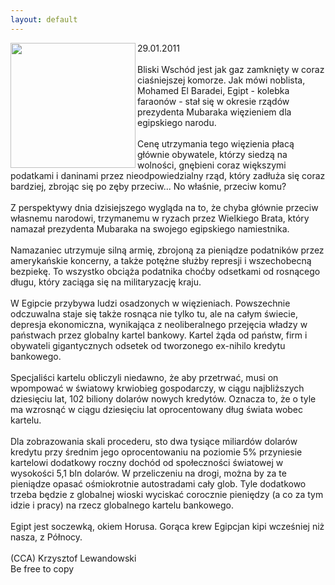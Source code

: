 ```yaml
---
layout: default
---
```

<img src="{{site.baseurl}}\articles\pictures\465.pira.jpg"  align="left" width="200"><!--58--><p>
29.01.2011<br><br>Bliski Wschód jest jak gaz zamknięty w coraz ciaśniejszej komorze. Jak mówi noblista, Mohamed El Baradei, Egipt - kolebka faraonów - stał się w okresie rządów prezydenta Mubaraka więzieniem dla egipskiego narodu.<br><br>Cenę utrzymania tego więzienia płacą głównie obywatele, którzy siedzą na wolności, gnębieni coraz większymi podatkami i daninami przez nieodpowiedzialny rząd, który zadłuża się coraz bardziej, zbrojąc się po zęby przeciw... No właśnie, przeciw komu?<br><br>Z perspektywy dnia dzisiejszego wygląda na to, że chyba głównie przeciw własnemu narodowi, trzymanemu w ryzach przez Wielkiego Brata, który namazał prezydenta Mubaraka na swojego egipskiego namiestnika.<br><br>Namazaniec utrzymuje silną armię, zbrojoną za pieniądze podatników przez amerykańskie koncerny, a także potężne służby represji i wszechobecną bezpiekę. To wszystko obciąża podatnika choćby odsetkami od rosnącego długu, który zaciąga się na militaryzację kraju.<br><br>W Egipcie przybywa ludzi osadzonych w więzieniach. Powszechnie odczuwalna staje się także rosnąca nie tylko tu, ale na całym świecie, depresja ekonomiczna, wynikająca z neoliberalnego przejęcia władzy w państwach przez globalny kartel bankowy. Kartel żąda od państw, firm i obywateli gigantycznych odsetek od tworzonego ex-nihilo kredytu bankowego.<br><br>Specjaliści kartelu obliczyli niedawno, że aby przetrwać, musi on wpompować w światowy krwiobieg gospodarczy, w ciągu najbliższych dziesięciu lat, 102 biliony dolarów nowych kredytów. Oznacza to, że o tyle ma wzrosnąć w ciągu dziesięciu lat oprocentowany dług świata wobec kartelu. <br><br>Dla zobrazowania skali procederu, sto dwa tysiące miliardów dolarów kredytu przy średnim jego oprocentowaniu na poziomie 5% przyniesie kartelowi dodatkowy roczny dochód od społeczności światowej w wysokości 5,1 bln dolarów. W przeliczeniu na drogi, można by za te pieniądze opasać ośmiokrotnie autostradami cały glob. Tyle dodatkowo trzeba będzie z globalnej wioski wyciskać corocznie pieniędzy (a co za tym idzie i pracy) na rzecz globalnego kartelu bankowego.<br><br>Egipt jest soczewką, okiem Horusa. Gorąca krew Egipcjan kipi wcześniej niż nasza, z Północy.<br><br>(CCA) Krzysztof Lewandowski<br>Be free to copy<br><br></p>